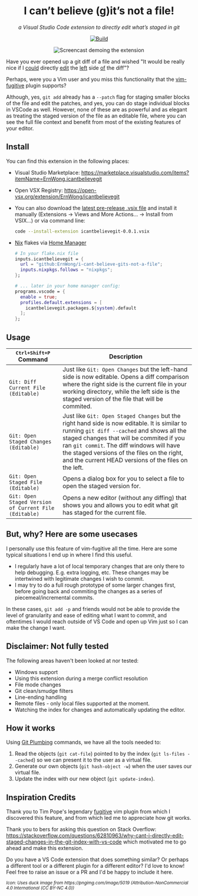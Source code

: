 <div align="center">
  <h1>I can’t believe (g)it’s not a file!</h1>
  <p><i>a Visual Studio Code extension to directly edit what’s staged in git</i></p>
  <p>
    <a href="https://github.com/ErnWong/i-cant-believe-gits-not-a-file/actions/workflows/build.yml"><img alt="Build" src="https://github.com/ErnWong/i-cant-believe-gits-not-a-file/actions/workflows/build.yml/badge.svg"></a>
  </p>
  <img alt="Screencast demoing the extension" src="https://github.com/ErnWong/i-cant-believe-gits-not-a-file/blob/223a5768f894f346dd4a83aec694b612d4ae414f/screencast.gif?raw=true">
</div>

Have you ever opened up a git diff of a file and wished "It would be really nice if I [could](https://github.com/microsoft/vscode/issues/91065) directly [edit](https://github.com/microsoft/vscode/issues/91274) the [left](https://github.com/microsoft/vscode/issues/15785) side [of](https://github.com/microsoft/vscode/issues/33681) the diff"?

Perhaps, were you a Vim user and you miss this functionality that the [vim-fugitive](https://dzx.fr/blog/introduction-to-vim-fugitive/#:~:text=Fortunately%2C%20one%20of%20Fugitive%27s%20killer%20features%20is%20being%20able%20to%20edit%20the%20content%20of%20the%20index%20directly.%20When%20dealing%20with%20lines%20where%20an%20inline%20diff%20isn%27t%20enough%2C%20you%20can%20open%20a%20full%20vertical%20diff%20between%20the%20worktree%20and%20the%20index%20by%20pressing%20dv%20over%20a%20file%20under%20the%20%22Unstaged%22%20section%3A) plugin supports?

Although, yes, `git add` already has a `--patch` flag for staging smaller blocks of the file and edit the patches, and yes, you can do stage individual blocks in VSCode as well. However, none of these are as powerful and as elegant as treating the staged version of the file as an editable file, where you can see the full file context and benefit from most of the existing features of your editor.

## Install

You can find this extension in the following places:

- Visual Studio Marketplace: https://marketplace.visualstudio.com/items?itemName=ErnWong.icantbelievegit

- Open VSX Registry: https://open-vsx.org/extension/ErnWong/icantbelievegit

- You can also download the [latest pre-release .vsix file](https://github.com/ErnWong/i-cant-believe-gits-not-a-file/releases/tag/latest-pre-release) and install it manually (Extensions -> Views and More Actions... -> Install from VSIX...) or via command line:
  ```bash
  code --install-extension icantbelievegit-0.0.1.vsix
  ```

- [Nix](https://nixos.org/) flakes via [Home Manager](https://github.com/nix-community/home-manager)
  ```nix
  # In your flake.nix file
  inputs.icantbelievegit = {
    url = "github:ErnWong/i-cant-believe-gits-not-a-file";
    inputs.nixpkgs.follows = "nixpkgs";
  };

  # ... later in your home manager config:
  programs.vscode = {
    enable = true;
    profiles.default.extensions = [
      icantbelievegit.packages.${system}.default
    ];
  };
  ```

## Usage

| <kbd>Ctrl+Shift+P</kbd> Command | Description |
|----|----|
| `Git: Diff Current File (Editable)` | Just like `Git: Open Changes` but the left-hand side is now editable. Opens a diff comparison where the right side is the current file in your working directory, while the left side is the staged version of the file that will be commited. |
| `Git: Open Staged Changes (Editable)` | Just like `Git: Open Staged Changes` but the right hand side is now editable. It is similar to running `git diff --cached` and shows all the staged changes that will be commited if you ran `git commit`. The diff windows will have the staged versions of the files on the right, and the current HEAD versions of the files on the left. |
| `Git: Open Staged File (Editable)` | Opens a dialog box for you to select a file to open the staged version for. |
| `Git: Open Staged Version of Current File (Editable)` | Opens a new editor (without any diffing) that shows you and allows you to edit what git has staged for the current file. |

## But, why? Here are some usecases

I personally use this feature of vim-fugitive all the time. Here are some typical situations I end up in where I find this useful.

- I regularly have a lot of local temporary changes that are only there to help debugging. E.g. extra logging, etc. These changes may be intertwined with legitimate changes I wish to commit.
- I may try to do a full rough prototype of some larger changes first, before going back and commiting the changes as a series of piecemeal/incremental commits.

In these cases, `git add -p` and friends would not be able to provide the level of granularity and ease of editing what I want to commit, and oftentimes I would reach outside of VS Code and open up Vim just so I can make the change I want.

## Disclaimer: Not fully tested

The following areas haven't been looked at nor tested:
- Windows support
- Using this extension during a merge conflict resolution
- File mode changes
- Git clean/smudge filters
- Line-ending handling
- Remote files - only local files supported at the moment.
- Watching the index for changes and automatically updating the editor.

## How it works

Using [Git Plumbing](https://git-scm.com/book/en/v2/Git-Internals-Plumbing-and-Porcelain) commands, we have all the tools needed to:

1. Read the objects (`git cat-file`) pointed to by the index (`git ls-files --cached`) so we can present it to the user as a virtual file.
2. Generate our own objects (`git hash-object -w`) when the user saves our virtual file.
3. Update the index with our new object (`git update-index`).

## Inspiration Credits

Thank you to Tim Pope's legendary [fugitive](https://github.com/tpope/vim-fugitive) vim plugin from which I discovered this feature, and from which led me to appreciate how git works.

Thank you to bers for asking this question on Stack Overflow: https://stackoverflow.com/questions/62810963/why-cant-i-directly-edit-staged-changes-in-the-git-index-with-vs-code which motivated me to go ahead and make this extension.

Do you have a VS Code extension that does something similar? Or perhaps a different tool or a different plugin for a different editor? I'd love to know! Feel free to raise an issue or a PR and I'd be happy to include it here.

<sub>
<i>Icon: Uses duck image from https://pngimg.com/image/5019 (Attribution-NonCommercial 4.0 International (CC BY-NC 4.0))</i>
</sub>
